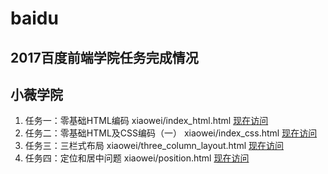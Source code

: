 # baidu
2017百度前端学院任务完成情况
-------------------------------------------------------------------
小薇学院
-------------------------------------------------------------------

1. 任务一：零基础HTML编码 xiaowei/index_html.html [现在访问](https://htmlpreview.github.io/?https://github.com/pavolshock/baidu/blob/master/xiaowei/index_html.html)
2. 任务二：零基础HTML及CSS编码（一） xiaowei/index_css.html [现在访问](https://htmlpreview.github.io/?https://github.com/pavolshock/baidu/blob/master/xiaowei/index_css.html)
3. 任务三：三栏式布局 xiaowei/three_column_layout.html [现在访问](https://htmlpreview.github.io/?https://github.com/pavolshock/baidu/blob/master/xiaowei/Three_column_layout.html)
3. 任务四：定位和居中问题 xiaowei/position.html [现在访问](https://htmlpreview.github.io/?https://github.com/pavolshock/baidu/blob/master/xiaowei/position.html)